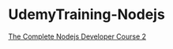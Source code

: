 # UdemyTraining-Nodejs
[The Complete Nodejs Developer Course 2](https://www.udemy.com/the-complete-nodejs-developer-course-2/learn/v4/overview)

